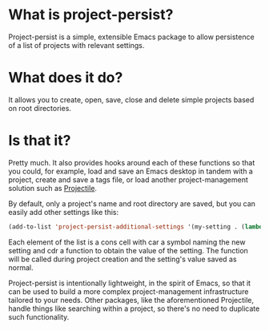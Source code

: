 # What is project-persist?
Project-persist is a simple, extensible Emacs package to allow persistence of a list of projects with relevant settings.

# What does it do?
It allows you to create, open, save, close and delete simple projects based on root directories.

# Is that it?
Pretty much. It also provides hooks around each of these functions so that you could, for example, load and save an Emacs desktop in tandem with a project, create and save a tags file, or load another project-management solution such as [Projectile](https://github.com/bbatsov/projectile).

By default, only a project's name and root directory are saved, but you can easily add other settings like this:

```lisp
(add-to-list 'project-persist-additional-settings '(my-setting . (lambda () (read-from-minibuffer "My setting: "))))
```

Each element of the list is a cons cell with car a symbol naming the new setting and cdr a function to obtain the value of the setting. The function will be called during project creation and the setting's value saved as normal.

Project-persist is intentionally lightweight, in the spirit of Emacs, so that it can be used to build a more complex project-management infrastructure tailored to your needs. Other packages, like the aforementioned Projectile, handle things like searching within a project, so there's no need to duplicate such functionality.
